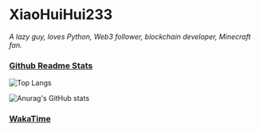 # XiaoHuiHui233

*A lazy guy, loves Python, Web3 follower, blockchain developer, Minecraft fan.*

### [Github Readme Stats](https://github.com/anuraghazra/github-readme-stats)

![Top Langs](https://github-readme-stats.vercel.app/api/top-langs/?username=XiaoHuiHui233&layout=compact&theme=radical)

![Anurag's GitHub stats](https://github-readme-stats.vercel.app/api?username=XiaoHuiHui233&show_icons=true&theme=radical)

### [WakaTime](https://wakatime.com)

<!--START_SECTION:waka-->

<!--END_SECTION:waka-->

